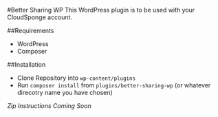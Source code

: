 #Better Sharing WP
This WordPress plugin is to be used with your CloudSponge account.

##Requirements
* WordPress
* Composer

##Installation
* Clone Repository into `wp-content/plugins`
* Run `composer install` from `plugins/better-sharing-wp` (or whatever direcotry name you have chosen)
  
_Zip Instructions Coming Soon_

